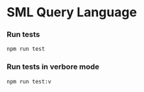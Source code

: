 # SML Query Language

### Run tests
```
npm run test
```

### Run tests in verbore mode
```
npm run test:v
```
